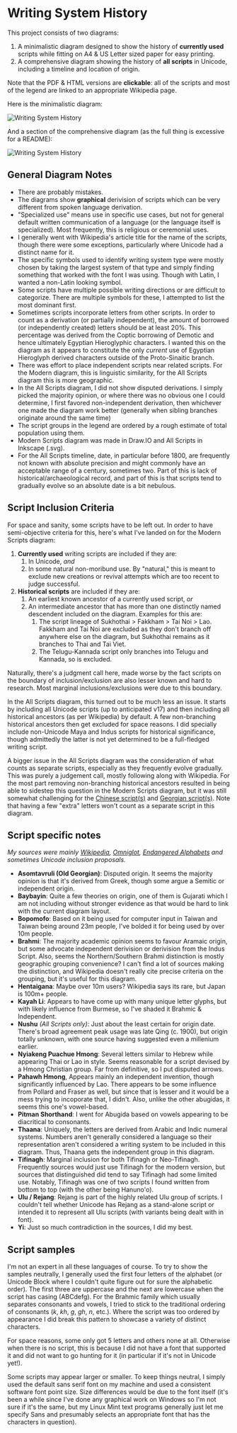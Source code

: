 # Writing System History

This project consists of two diagrams:

  1. A minimalistic diagram designed to show the history of **currently used** scripts while fitting on A4 & US Letter sized paper for easy printing.
  2. A comprehensive diagram showing the history of **all scripts** in Unicode, including a timeline and location of origin.

Note that the PDF & HTML versions are **clickable**: all of the scripts and most of the legend are linked to an appropriate Wikipedia page.

Here is the minimalistic diagram:

![Writing System History](https://github.com/DPenner1/WritingSystemHistory/blob/main/Modern%20Script%20History.png)

And a section of the comprehensive diagram (as the full thing is excessive for a README):

![Writing System History](https://github.com/DPenner1/WritingSystemHistory/blob/main/All%20Scripts%20preview.png)

## General Diagram Notes

  - There are probably mistakes.
  - The diagrams show **graphical** derivision of scripts which can be very different from spoken language derivation.
  - "Specialized use" means use in specific use cases, but not for general default written communication of a language (or the language itself is specialized). Most frequently, this is religious or ceremonial uses.
  - I generally went with Wikipedia's article title for the name of the scripts, though there were some exceptions, particularly where Unicode had a distinct name for it.
  - The specific symbols used to identify writing system type were mostly chosen by taking the largest system of that type and simply finding something that worked with the font I was using. Though with Latin, I wanted a non-Latin looking symbol.
  - Some scripts have multiple possible writing directions or are difficult to categorize. There are multiple symbols for these, I attempted to list the most dominant first.
  - Sometimes scripts incorporate letters from other scripts. In order to count as a derivation (or partially independent), the amount of borrowed (or independently created) letters should be at least 20%. This percentage was derived from the Coptic borrowing of Demotic and hence ultimately Egyptian Hieroglyphic characters. I wanted this on the diagram as it appears to constitute the only *current* use of Egyptian Hieroglyph derived characters outside of the Proto-Sinaitic branch.
  - There was effort to place independent scripts near related scripts. For the Modern diagram, this is linguistic similarity, for the All Scripts diagram this is more geographic.
  - In the All Scripts diagram, I did not show disputed derivations. I simply picked the majority opinion, or where there was no obvious one I could determine, I first favored non-independent derivation, then whichever one made the diagram work better (generally when sibling branches originate around the same time)
  - The script groups in the legend are ordered by a rough estimate of total population using them.
  - Modern Scripts diagram was made in Draw.IO and All Scripts in Inkscape (.svg).
  - For the All Scripts timeline, date, in particular before 1800, are frequently not known with absolute precision and might commonly have an acceptable range of a century, sometimes two. Part of this is lack of historical/archaeological record, and part of this is that scripts tend to gradually evolve so an absolute date is a bit nebulous.


## Script Inclusion Criteria

For space and sanity, some scripts have to be left out. In order to have semi-objective criteria for this, here's what I've landed on for the Modern Scripts diagram:

  1. **Currently used** writing scripts are included if they are:
     1. In Unicode, _and_
     2. In some natural non-moribund use. By "natural," this is meant to exclude new creations or revival attempts which are too recent to judge successful.
  2. **Historical scripts** are included if they are:
     1. An earliest known ancestor of a currently used script, _or_
     2. An intermediate ancestor that has more than one distinctly named descendent included on the diagram. Examples for this are:
         1. The script lineage of Sukhothai > Fakkham > Tai Noi > Lao. Fakkham and Tai Noi are excluded as they don't branch off anywhere else on the diagram, but Sukhothai remains as it branches to Thai and Tai Viet.
         2. The Telugu-Kannada script only branches into Telugu and Kannada, so is excluded.

Naturally, there's a judgment call here, made worse by the fact scripts on the boundary of inclusion/exclusion are also lesser known and hard to research. Most marginal inclusions/exclusions were due to this boundary.

In the All Scripts diagram, this turned out to be much less an issue. It starts by including all Unicode scripts (up to anticipated v17) and then including all historical ancestors (as per Wikipedia) by default. A few non-branching historical ancestors then get excluded for space reasons. I did specially include non-Unicode Maya and Indus scripts for historical significance, though admittedly the latter is not yet determined to be a full-fledged writing script.

A bigger issue in the All Scripts diagram was the consideration of what counts as separate scripts, especially as they frequently evolve gradually. This was purely a judgement call, mostly following along with Wikipedia. For the most part removing non-branching historical ancestors resulted in being able to sidestep this question in the Modern Scripts diagram, but it was still somewhat challenging for the [Chinese script(s)](https://en.wikipedia.org/wiki/Chinese_script_styles) and [Georgian script(s)](https://en.wikipedia.org/wiki/Georgian_scripts). Note that having a few "extra" letters won't count as a separate script in this diagram.


## Script specific notes

*My sources were mainly [Wikipedia](https://en.wikipedia.org), [Omniglot](https://www.omniglot.com/), [Endangered Alphabets](https://www.endangeredalphabets.net/alphabets/) and sometimes Unicode inclusion proposals.*

  - **Asomtavruli (Old Georgian)**: Disputed origin. It seems the majority opinion is that it's derived from Greek, though some argue a Semitic or independent origin.
  - **Baybayin**: Quite a few theories on origin, one of them is Gujarati which I am not including without stronger evidence as that would be hard to link with the current diagram layout.
  - **Bopomofo**: Based on it being used for computer input in Taiwan and Taiwan being around 23m people, I've bolded it for being used by over 10m people.
  - **Brahmi**: The majority academic opinion seems to favour Aramaic origin, but some advocate independent derivision or derivision from the Indus Script. Also, seems the Northern/Southern Brahmi distinction is mostly geographic grouping convenience? I can't find a lot of sources making the distinction, and Wikipedia doesn't really cite precise criteria on the grouping, but it's useful for this diagram.
  - **Hentaigana**: Maybe over 10m users? Wikipedia says its rare, but Japan is 100m+ people.
  - **Kayah Li**: Appears to have come up with many unique letter glyphs, but with likely influence from Burmese, so I've shaded it Brahmic & Independent.
  - **Nushu** *(All Scripts only)*: Just about the least certain for origin date. There's broad agreement peak usage was late Qing (c. 1900), but origin totally unknown, with one source having suggested even a millenium earlier.
  - **Nyiakeng Puachue Hmong**: Several letters similar to Hebrew while appearing Thai or Lao in style. Seems reasonable for a script devised by a Hmong Christian group. Far from definitive, so I put disputed arrows.
  - **Pahawh Hmong**, Appears mainly an independent invention, though significantly influenced by Lao. There appears to be some influence from Pollard and Fraser as well, but since that is lesser and it would be a mess trying to incoporate that, I didn't. Also, unlike the other abugidas, it seems this one's vowel-based.
  - **Pitman Shorthand**: I went for Abugida based on vowels appearing to be diacritical to consonants.
  - **Thaana**: Uniquely, the letters are derived from Arabic and Indic numeral systems. Numbers aren't generally considered a language so their representation aren't considered a writing system to be included in this diagram. Thus, Thaana gets the independent group in this diagram.
  - **Tifinagh**: Marginal inclusion for both Tifinagh or Neo-Tifinagh. Frequently sources would just use Tifinagh for the modern version, but sources that distinguished did tend to say Tifinagh had some limited use. Notably, Tifinagh was one of two scripts I found written from bottom to top (with the other being Hanuno'o).
  - **Ulu / Rejang**: Rejang is part of the highly related Ulu group of scripts. I couldn't tell whether Unicode has Rejang as a stand-alone script or intended it to represent all Ulu scripts (with variants being dealt with in font).
  - **Yi**: Just so much contradiction in the sources, I did my best.


## Script samples

I'm not an expert in all these languages of course. To try to show the samples neutrally, I generally used the first four letters of the alphabet (or Unicode Block where I couldn't quite figure out for sure the alphabetic order). The first three are uppercase and the next are lowercase when the script has casing (ABCdefg). For the Brahmic family which usually separates consonants and vowels, I tried to stick to the traditional ordering of consonants (*k*, *kh*, *g*, *gh*, *n*, etc.). Where the script was too ordered by appearance I did break this pattern to showcase a variety of distinct characters.

For space reasons, some only got 5 letters and others none at all. Otherwise when there is no script, this is because I did not have a font that supported it and did not want to go hunting for it (in particular if it's not in Unicode yet!).

Some scripts may appear larger or smaller. To keep things neutral, I simply used the default sans serif font on my machine and used a consistent software font point size. Size differences would be due to the font itself (it's been a while since I've done any graphical work on Windows so I'm not sure if it's the same, but my Linux Mint text programs generally just let me specify Sans and presumably selects an appropriate font that has the characters in question).



